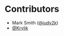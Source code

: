 # Contributors

* Mark Smith ([@judy2k](https://www.github.com/judy2k/))
* [@Krylik](https://github.com/Krylik)
